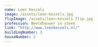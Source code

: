 ```yaml
---
name: Leen Kessels
image: /assets/leen-kessels.jpg
flipImage: /assets/leen-kessels_flip.jpg
profession: Beeldhouwer in steen
link: "http://www.leenkessels.nl/"
buildingNumber: 3
houseNumber: 2
---
```

